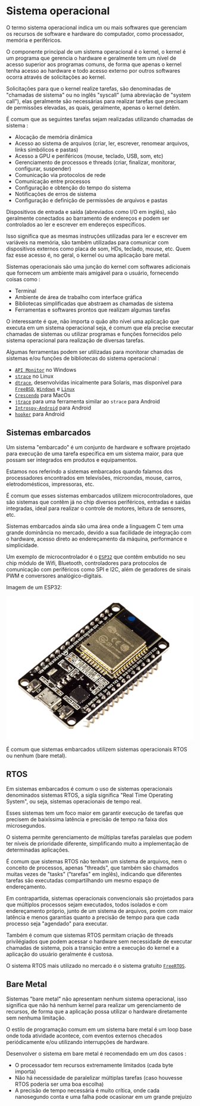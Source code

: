 # Sistema operacional
O termo sistema operacional indica um ou mais softwares que gerenciam os recursos de software e hardware do computador, como processador, memória e periféricos.

O componente principal de um sistema operacional é o kernel, o kernel é um programa que gerencia o hardware e geralmente tem um nível de acesso superior aos programas comuns, de forma que apenas o kernel tenha acesso ao hardware e todo acesso externo por outros softwares ocorra através de solicitações ao kernel.

Solicitações para que o kernel realize tarefas, são denominadas de "chamadas de sistema" ou no inglês "syscall" (uma abreviação de "system call"), elas geralmente são necessárias para realizar tarefas que precisam de permissões elevadas, as quais, geralmente, apenas o kernel detêm.

É comum que as seguintes tarefas sejam realizadas utilizando chamadas de sistema : 
- Alocação de memória dinâmica
- Acesso ao sistema de arquivos (criar, ler, escrever, renomear arquivos, links simbólicos e pastas)
- Acesso a GPU e periféricos (mouse, teclado, USB, som, etc)
- Gerenciamento de processos e threads (criar, finalizar, monitorar, configurar, suspender)
- Comunicação via protocolos de rede 
- Comunicação entre processos
- Configuração e obtenção do tempo do sistema
- Notificações de erros de sistema
- Configuração e definição de permissões de arquivos e pastas

Dispositivos de entrada e saída (abreviados como I/O em inglês), são geralmente conectados ao barramento de endereços e podem ser controlados ao ler e escrever em endereços específicos.

Isso significa que as mesmas instruções utilizadas para ler e escrever em variáveis na memória, são também utilizadas para comunicar com dispositivos externos como placa de som, HDs, teclado, mouse, etc. Quem faz esse acesso é, no geral, o kernel ou uma aplicação bare metal. 

Sistemas operacionais são uma junção do kernel com softwares adicionais que fornecem um ambiente mais amigável para o usuário, fornecendo coisas como : 
- Terminal
- Ambiente de área de trabalho com interface gráfica
- Bibliotecas simplificadas que abstraem as chamadas de sistema
- Ferramentas e softwares prontos que realizam algumas tarefas

O interessante é que, não importa o quão alto nível uma aplicação que executa em um sistema operacional seja, é comum que ela precise executar chamadas de sistemas ou utilizar programas e funções fornecidos pelo sistema operacional para realização de diversas tarefas.

Algumas ferramentas podem ser utilizadas para monitorar chamadas de sistemas e/ou funções de bibliotecas do sistema operacional : 
- [`API Monitor`](http://www.rohitab.com/downloads) no Windows
- [`strace`](https://man7.org/linux/man-pages/man1/strace.1.html) no Linux
- [`dtrace`](https://docs.oracle.com/cd/E19253-01/820-0446/chp-intro/index.html), desenvolvidas inicalmente para Solaris, mas disponível para [`FreeBSD`](https://docs.freebsd.org/en/books/handbook/dtrace/), [`Windows`](https://learn.microsoft.com/en-us/windows-hardware/drivers/devtest/dtrace) e [`Linux`](https://github.com/dtrace4linux/linux)
- [`Crescendo`](https://github.com/SuprHackerSteve/Crescendo) para MacOs
- [`jtrace`](https://newandroidbook.com/tools/jtrace.html) para uma ferramenta similar ao `strace` para Android
- [`Introspy-Android`](https://github.com/iSECPartners/Introspy-Android) para Android
- [`hooker`](https://github.com/AndroidHooker/hooker) para Android

## Sistemas embarcados
Um sistema "embarcado" é um conjunto de hardware e software projetado para execução de uma tarefa específica em um sistema maior, para que possam ser integrados em produtos e equipamentos.

Estamos nos referindo a sistemas embarcados quando falamos dos processadores encontrados em televisões, microondas, mouse, carros, eletrodomésticos, impressoras, etc.

É comum que esses sistemas embarcados utilizem microcontroladores, que são sistemas que contêm já no chip diversos periféricos, entradas e saídas integradas, ideal para realizar o controle de motores, leitura de sensores, etc.

Sistemas embarcados ainda são uma área onde a linguagem C tem uma grande dominância no mercado, devido a sua facilidade de integração com o hardware, acesso direto ao endereçamento da máquina, performance e simplicidade. 

Um exemplo de microcontrolador é o [`ESP32`](https://www.espressif.com/en/products/socs/esp32) que contêm embutido no seu chip módulo de Wifi, Bluetooth, controladores para protocolos de comunicação com periféricos como SPI e I2C, além de geradores de sinais PWM e conversores analógico-digitais.

Imagem de um ESP32:

![](img/esp32.png)

É comum que sistemas embarcados utilizem sistemas operacionais RTOS ou nenhum (bare metal).

## RTOS
Em sistemas embarcados é comum o uso de sistemas operacionais denominados sistemas RTOS, a sigla significa "Real Time Operating System", ou seja, sistemas operacionais de tempo real.

Esses sistemas tem um foco maior em garantir execução de tarefas que precisem de baixíssima latência e precisão de tempo na faixa dos microsegundos. 

O sistema permite gerenciamento de múltiplas tarefas paralelas que podem ter níveis de prioridade diferente, simplificando muito a implementação de determinadas aplicações.

É comum que sistemas RTOS não tenham um sistema de arquivos, nem o conceito de processos, apenas "threads", que também são chamados muitas vezes de "tasks" ("tarefas" em inglês), indicando que diferentes tarefas são executadas compartilhando um mesmo espaço de endereçamento.

Em contrapartida, sistemas operacionais convencionais são projetados para que múltiplos processos sejam executados, todos isolados e com endereçamento próprio, junto de um sistema de arquivos, porém com maior latência e menos garantias quanto a precisão de tempo para que cada processo seja "agendado" para executar.

Também é comum que sistemas RTOS permitam criação de threads privilégiados que podem acessar o hardware sem necessidade de executar chamadas de sistema, pois a transição entre a execução do kernel e a aplicação do usuário geralmente é custosa.

O sistema RTOS mais utilizado no mercado é o sistema gratuito [`FreeRTOS`](https://www.freertos.org/).

## Bare Metal
Sistemas "bare metal" não apresentam nenhum sistema operacional, isso significa que não há nenhum kernel para realizar um gerenciamento de recursos, de forma que a aplicação possa utilizar o hardware diretamente sem nenhuma limitação.

O estilo de programação comum em um sistema bare metal é um loop base onde toda atividade acontece, com eventos externos checados periódicamente e/ou utilizando interrupções de hardware.

Desenvolver o sistema em bare metal é recomendado em um dos casos : 
- O processador tem recursos extremamente limitados (cada byte importa)
- Não há necessidade de paralelizar múltiplas tarefas (caso houvesse RTOS poderia ser uma boa escolha)
- A precisão de tempo necessária é muito crítica, onde cada nanosegundo conta e uma falha pode ocasionar em um grande prejuízo